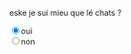 eske je sui mieu que lé chats ? 

<INPUT TYPE="radio" NAME= "bg" VALUE="menu1" CHECKED>oui<BR>
<INPUT TYPE="radio" NAME= "bg" VALUE="menu2">non<BR>
